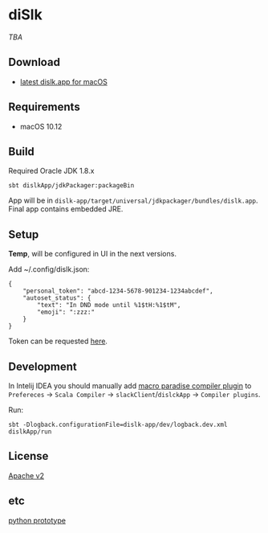 # diSlk

_TBA_

## Download

* [latest dislk.app for macOS](https://github.com/maizy/dislk/releases/download/0.0.2/dislk.zip)

## Requirements

* macOS 10.12

## Build

Required Oracle JDK 1.8.x

```
sbt dislkApp/jdkPackager:packageBin

```

App will be in `dislk-app/target/universal/jdkpackager/bundles/dislk.app`.
Final app contains embedded JRE.


## Setup

**Temp**, will be configured in UI in the next versions.

Add ~/.config/dislk.json:

```
{
    "personal_token": "abcd-1234-5678-901234-1234abcdef",
    "autoset_status": {
        "text": "In DND mode until %1$tH:%1$tM",
        "emoji": ":zzz:"
    }
}
```

Token can be requested [here](https://api.slack.com/custom-integrations/legacy-tokens).

## Development

In Intelij IDEA you should manually add
[macro paradise compiler plugin](https://search.maven.org/remotecontent?filepath=org/scalamacros/paradise_2.12.2/2.1.0/paradise_2.12.2-2.1.0.jar)
to `Prefereces` -> `Scala Compiler` -> `slackClient`/`dislckApp` -> `Compiler plugins`.

Run:

```
sbt -Dlogback.configurationFile=dislk-app/dev/logback.dev.xml dislkApp/run
```

## License

[Apache v2](LICENSE.txt)

## etc

[python prototype](https://github.com/maizy/dislk/tree/python-prototype)
